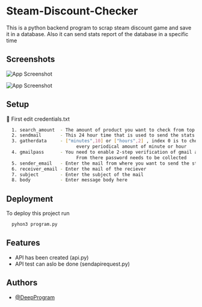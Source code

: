 
# Steam-Discount-Checker

This is a python backend program to scrap steam discount game and save it in a database. Also it can send stats report of the database in a specific time


## Screenshots

![App Screenshot](https://i.postimg.cc/63d2Yp7M/Screenshot-20220806-211735.png)

![App Screenshot](https://i.postimg.cc/RhSFdQx0/Screenshot-20220806-211823.png)
## Setup
🔴 First edit credentials.txt
```bash
  1. search_amount  - The amount of product you want to check from top seller section (1000 take 3-4 minutes) 
  2. sendmail       - This 24 hour time that is used to send the stats from the scraped data to a email
  3. gatherdata     - ["minutes",10] or ["hours",2] , index 0 is to choose whether you want to scrap data every hours or minutes and index 1 is to choose
                          every periodical amount of minute or hour
  4. gmailpass      - You need to enable 2-step verification of gmail and under 2-step verification there is a app password section.
                          From there password needs to be collected
  5. sender_email   - Enter the mail from where you want to send the stats data
  6. receiver_email - Enter the mail of the reciever
  7. subject        - Enter the subject of the mail
  8. body           - Enter message body here
```
## Deployment

To deploy this project run

```bash
  pyhon3 program.py
```


## Features

- API has been created (api.py)
- API test can aslo be done (sendapirequest.py)


## Authors

- [@DeepProgram](https://github.com/DeepProgram)

